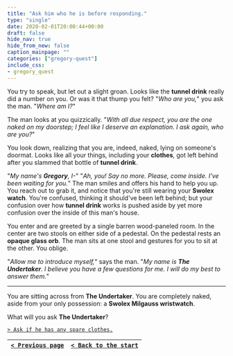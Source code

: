 ```yaml
---
title: "Ask him who he is before responding."
type: "single"
date: 2020-02-01T20:00:44+00:00
draft: false
hide_nav: true
hide_from_new: false
caption_mainpage: ""
categories: ["gregory-quest"]
include_css:
- gregory_quest
---
```


You try to speak, but let out a slight groan. Looks like the **tunnel drink** really did a number on you. Or was it that thump you felt? "*Who are you,*" you ask the man. "*Where am I?*"

The man looks at you quizzically. "*With all due respect, you are the one naked on my doorstep; I feel like I deserve an explanation. I ask again, who are you?*"

You look down, realizing that you are, indeed, naked, lying on someone's doormat. Looks like all your things, including your **clothes**, got left behind after you slammed that bottle of **tunnel drink**.

"*My name's **Gregory**, I-*" "*Ah, you! Say no more. Please, come inside. I've been waiting for you.*" The man smiles and offers his hand to help you up. You reach out to grab it, and notice that you're still wearing your **Swolex watch**. You're confused, thinking it should've been left behind; but your confusion over how **tunnel drink** works is pushed aside by yet more confusion over the inside of this man's house.

You enter and are greeted by a single barren wood-paneled room. In the center are two stools on either side of a pedestal. On the pedestal rests an **opaque glass orb**. The man sits at one stool and gestures for you to sit at the other. You oblige.

"*Allow me to introduce myself,*" says the man. "*My name is **The Undertaker**. I believe you have a few questions for me. I will do my best to answer them.*"

---

You are sitting across from **The Undertaker**. You are completely naked, aside from your only possession: a **Swolex Milgauss wristwatch**.

What will you ask **The Undertaker**?

[``> Ask if he has any spare clothes.``](../49)

|[``< Previous page``](../47)|[``< Back to the start``](../)|
|---|---|